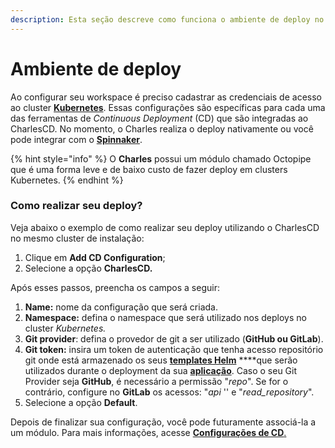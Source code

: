 ```yaml
---
description: Esta seção descreve como funciona o ambiente de deploy no Charles.
---
```


# Ambiente de deploy

Ao configurar seu workspace é preciso cadastrar as credenciais de acesso ao cluster [**Kubernetes**](https://kubernetes.io/). Essas configurações são específicas para cada uma das ferramentas de _Continuous Deployment_ \(CD\) que são integradas ao CharlesCD. No momento, o Charles realiza o deploy nativamente ou você pode integrar com o [**Spinnaker**](https://www.spinnaker.io/). 

{% hint style="info" %}
O **Charles** possui um módulo chamado Octopipe que é uma forma leve e de baixo custo de fazer deploy em clusters Kubernetes.
{% endhint %}

### Como realizar seu deploy?

Veja abaixo o exemplo de como realizar seu deploy utilizando o CharlesCD no mesmo cluster de instalação:

1. Clique em **Add CD Configuration**;
2. Selecione a opção **CharlesCD.**

Após esses passos, preencha os campos a seguir:

1. **Name:** nome da configuração que será criada.
2. **Namespace:** defina o namespace que será utilizado nos deploys no cluster _Kubernetes._
3. **Git provider**: defina o provedor de git a ser utilizado \(**GitHub ou GitLab**\).
4. **Git token:** insira um token de autenticação que tenha acesso repositório git onde está armazenado os seus [**templates Helm**](../criando-seu-primeiro-modulo/configurando-o-chart-template.md) ****que serão utilizados durante o deployment da sua [**aplicação**](../criando-seu-primeiro-modulo/). Caso o seu Git Provider seja **GitHub**, é necessário a permissão "_repo_".  Se for o contrário, configure no **GitLab** os acessos: "_api_ '' e "_read\_repository_".
5. Selecione a opção **Default**.

Depois de finalizar sua configuração, você pode futuramente associá-la a um módulo. Para mais informações, acesse [**Configurações de CD**.](../../referencia/preparando-seu-deploy.md)

